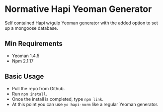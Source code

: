 # Normative Hapi Yeoman Generator

Self contained Hapi w/gulp Yeoman generator with the added option to set up a mongoose database.

## Min Requirements
* Yeoman 1.4.5
* Npm 2.1.17

## Basic Usage
* Pull the repo from Github.
* Run `npm install`.
* Once the install is completed, type `npm link`.
* At this point you can use `yo hapi-norm` like a regular Yeoman generator.
